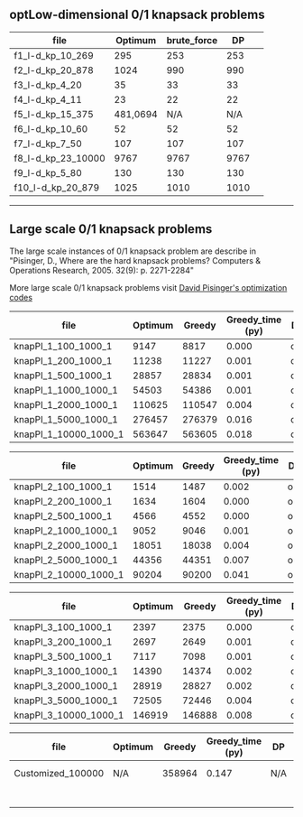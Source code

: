 ## optLow-dimensional 0/1 knapsack problems

| file               | Optimum  | brute_force | DP   |      |
| ------------------ | -------- | ----------- | ---- | ---- |
| f1_l-d_kp_10_269   | 295      | 253         | 253  |      |
| f2_l-d_kp_20_878   | 1024     | 990         | 990  |      |
| f3_l-d_kp_4_20     | 35       | 33          | 33   |      |
| f4_l-d_kp_4_11     | 23       | 22          | 22   |      |
| f5_l-d_kp_15_375   | 481,0694 | N/A         | N/A  |      |
| f6_l-d_kp_10_60    | 52       | 52          | 52   |      |
| f7_l-d_kp_7_50     | 107      | 107         | 107  |      |
| f8_l-d_kp_23_10000 | 9767     | 9767        | 9767 |      |
| f9_l-d_kp_5_80     | 130      | 130         | 130  |      |
| f10_l-d_kp_20_879  | 1025     | 1010        | 1010 |      |

------

## Large scale 0/1 knapsack problems

The large scale instances of 0/1 knapsack problem are describe in "Pisinger, D., Where are the hard knapsack problems? Computers & Operations Research, 2005. 32(9): p. 2271-2284"

More large scale 0/1 knapsack problems visit [David Pisinger's optimization codes](http://www.diku.dk/~pisinger/codes.html)

| file                  | Optimum | Greedy | Greedy_time (py) | DP   | DP_time (py) |
| --------------------- | ------- | ------ | ---------------- | ---- | ------------ |
| knapPI_1_100_1000_1   | 9147    | 8817   | 0.000            | opt  | 0.021        |
| knapPI_1_200_1000_1   | 11238   | 11227  | 0.001            | opt  | 0.041        |
| knapPI_1_500_1000_1   | 28857   | 28834  | 0.001            | opt  | 0.329        |
| knapPI_1_1000_1000_1  | 54503   | 54386  | 0.001            | opt  | 1.433        |
| knapPI_1_2000_1000_1  | 110625  | 110547 | 0.004            | opt  | 5.923        |
| knapPI_1_5000_1000_1  | 276457  | 276379 | 0.016            | opt  | 37.996       |
| knapPI_1_10000_1000_1 | 563647  | 563605 | 0.018            | opt  | 154.860      |

| file                  | Optimum | Greedy | Greedy_time (py) | DP   | DP_time (py) |
| --------------------- | ------- | ------ | ---------------- | ---- | ------------ |
| knapPI_2_100_1000_1   | 1514    | 1487   | 0.002            | opt  | 0.021        |
| knapPI_2_200_1000_1   | 1634    | 1604   | 0.000            | opt  | 0.050        |
| knapPI_2_500_1000_1   | 4566    | 4552   | 0.000            | opt  | 0.337        |
| knapPI_2_1000_1000_1  | 9052    | 9046   | 0.001            | opt  | 1.439        |
| knapPI_2_2000_1000_1  | 18051   | 18038  | 0.004            | opt  | 5.875        |
| knapPI_2_5000_1000_1  | 44356   | 44351  | 0.007            | opt  | 37.990       |
| knapPI_2_10000_1000_1 | 90204   | 90200  | 0.041            | opt  | 157.242      |

| file                  | Optimum | Greedy | Greedy_time (py) | DP   | DP_time (py) |
| --------------------- | ------- | ------ | ---------------- | ---- | ------------ |
| knapPI_3_100_1000_1   | 2397    | 2375   | 0.000            | opt  | 0.021        |
| knapPI_3_200_1000_1   | 2697    | 2649   | 0.001            | opt  | 0.041        |
| knapPI_3_500_1000_1   | 7117    | 7098   | 0.001            | opt  | 0.331        |
| knapPI_3_1000_1000_1  | 14390   | 14374  | 0.002            | opt  | 1.418        |
| knapPI_3_2000_1000_1  | 28919   | 28827  | 0.002            | opt  | 5.868        |
| knapPI_3_5000_1000_1  | 72505   | 72446  | 0.004            | opt  | 38.697       |
| knapPI_3_10000_1000_1 | 146919  | 146888 | 0.008            | opt  | 155.175      |

| file              | Optimum | Greedy | Greedy_time (py) | DP   | DP_time (py)    |
| ----------------- | ------- | ------ | ---------------- | ---- | --------------- |
| Customized_100000 | N/A     | 358964 | 0.147            | N/A  | Memory Overflow |
|                   |         |        |                  |      |                 |
|                   |         |        |                  |      |                 |
|                   |         |        |                  |      |                 |
|                   |         |        |                  |      |                 |
|                   |         |        |                  |      |                 |
|                   |         |        |                  |      |                 |
